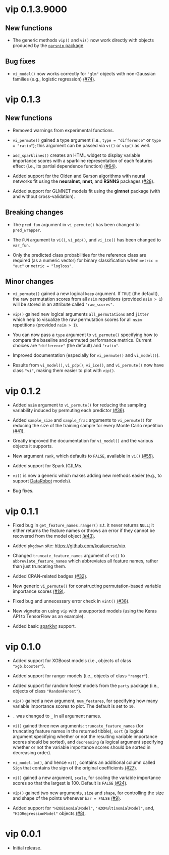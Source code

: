 # vip 0.1.3.9000

## New functions

* The generic methods `vip()` and `vi()` now work directly with objects produced by the [`parsnip` package](https://cran.r-project.org/package=parsnip)

## Bug fixes

* `vi_model()` now works correctly for `"glm"` objects with non-Gaussian families (e.g., logistic regression) [(#74)](https://github.com/koalaverse/vip/issues/74).


# vip 0.1.3

## New functions

* Removed warnings from experimental functions.

* `vi_permute()` gained a type argument (i.e., `type = "difference"` or `type = "ratio"`); this argument can be passed via `vi()` or `vip()` as well.

* `add_sparklines()` creates an HTML widget to display variable importance scores with a sparkline representation of each features effect (i.e., its partial dependence function) [(#64)](https://github.com/koalaverse/vip/issues/64).

* Added support for the Olden and Garson algorithms with neural networks fit using the __neuralnet__, __nnet__, and __RSNNS__ packages [(#28)](https://github.com/koalaverse/vip/issues/28).

* Added support for GLMNET models fit using the __glmnet__ package (with and without cross-validation).

## Breaking changes

* The `pred_fun` argument in `vi_permute()` has been changed to `pred_wrapper`.

* The `FUN` argument to `vi()`, `vi_pdp()`, and `vi_ice()` has been changed to `var_fun`.

* Only the predicted class probabilities for the reference class are required (as a numeric vector) for binary classification when `metric = "auc"` or `metric = "logloss"`.


## Minor changes

* `vi_permute()` gained a new logical `keep` argument. If `TRUE` (the default), the raw permutation scores from all `nsim` repetitions (provided `nsim > 1`) will be stored in an attribute called `"raw_scores"`.

* `vip()` gained new logical arguments `all_permutations` and `jitter ` which help to visualize the raw permutation scores for all `nsim` repetitions (provided `nsim > 1`).

* You can now pass a `type` argument to `vi_permute()` specifying how to compare the baseline and permuted performance metrics. Current choices are `"difference"` (the default) and `"ratio"`.

* Improved documentation (especially for `vi_permute()` and `vi_model()`).

* Results from `vi_model()`, `vi_pdp()`, `vi_ice()`, and `vi_permute()` now have class `"vi"`, making them easier to plot with `vip()`.


# vip 0.1.2

* Added `nsim` argument to `vi_permute()` for reducing the sampling variability induced by permuting each predictor [(#36)](https://github.com/koalaverse/vip/issues/36).

* Added `sample_size` and `sample_frac` arguments to `vi_permute()` for reducing the size of the training sample for every Monte Carlo repetition [(#41)](https://github.com/koalaverse/vip/issues/41).

* Greatly improved the documentation for `vi_model()` and the various objects it supports.

* New argument `rank`, which defaults to `FALSE`, available in `vi()` [(#55)](https://github.com/koalaverse/vip/issues/55).

* Added support for Spark (G)LMs.

* `vi()` is now a generic which makes adding new methods easier (e.g., to support [DataRobot](https://www.datarobot.com/) models).

* Bug fixes.


# vip 0.1.1

* Fixed bug in `get_feature_names.ranger()` s.t. it never returns `NULL`; it either returns the feature names or throws an error if they cannot be recovered from the model object [(#43)](https://github.com/koalaverse/vip/issues/43).

* Added `pkgdown` site: https://github.com/koalaverse/vip.

* Changed `truncate_feature_names` argument of `vi()` to `abbreviate_feature_names` which abbreviates all feature names, rather than just truncating them.

* Added CRAN-related badges [(#32)](https://github.com/koalaverse/vip/issues/32).

* New generic `vi_permute()` for constructing permutation-based variable importance scores [(#19)](https://github.com/koalaverse/vip/issues/19).

* Fixed bug and unnecessary error check in `vint()` [(#38)](https://github.com/koalaverse/vip/issues/38).

* New vignette on using `vip` with unsupported models (using the Keras API to TensorFlow as an example).

* Added basic [sparklyr](http://spark.rstudio.com/mlib/) support.


# vip 0.1.0

* Added support for XGBoost models (i.e., objects of class `"xgb.booster"`).

* Added support for ranger models (i.e., objects of class `"ranger"`).

* Added support for random forest models from the `party` package (i.e., objects of class `"RandomForest"`).

* `vip()` gained a new argument, `num_features`, for specifying how many variable importance scores to plot. The default is set to `10`.

* `.` was changed to `_` in all argument names.

* `vi()` gained three new arguments: `truncate_feature_names` (for truncating feature names in the returned tibble), `sort` (a logical argument specifying whether or not the resulting variable importance scores should be sorted), and `decreasing` (a logical argument specifying whether or not the variable importance scores should be sorted in decreasing order).

* `vi_model.lm()`, and hence `vi()`, contains an additional column called `Sign` that contains the sign of the original coefficients [(#27)](https://github.com/koalaverse/vip/issues/27).

* `vi()` gained a new argument, `scale`, for scaling the variable importance scores so that the largest is 100. Default is `FALSE` [(#24)](https://github.com/koalaverse/vip/issues/24). 

* `vip()` gained two new arguments, `size` and `shape`, for controlling the size and shape of the points whenever `bar = FALSE` [(#9)](https://github.com/koalaverse/vip/issues/9).

* Added support for `"H2OBinomialModel"`, `"H2OMultinomialModel"`, and, `"H2ORegressionModel"` objects [(#8)](https://github.com/koalaverse/vip/issues/8).


# vip 0.0.1

* Initial release.
